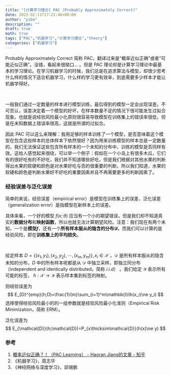 ```yaml
---
title: "[计算学习理论] PAC (Probably Approximately Correct)"
date: 2022-02-11T17:22:46+08:00
author: "yibo"
description: ""
draft: true
math: true
tags: ["PAC","机器学习","计算学习理论","theory"]
categories: ["机器学习"]
---
```


Probably Approximately Correct 简称 PAC，翻译过来是“概率近似正确”或者“可能近似正确”。没错，看起来很拗口... 。但是 PAC 理论却是计算学习理论中最基本的学习理论。在学习机器学习的时候，我们总是在追求算法与模型，却很少思考什么样的情况下适合机器学习，什么样的学习更有效率，到底需要多少样本才能让机器学得好。

</br>

一般我们通过一定数量的样本进行模型训练，最后得到的模型一定会出现误差。不可否认，误差决定着一个模型的好坏，在样本数量不足的情况下很可能发生过拟合现象。也就是说经验风险最小化原则很容易导致模型在训练集上的错误率很低，但是在未知数据上错误率很高，这就是所谓的过拟合。

因此 PAC 可以这么来理解：我用足够的样本训练了一个模型，是否意味着这个模型在包含这些样本的总体样本下依然很好？因为用来训练模型的样本总是一定数量的，我们无法保证这些包含所有样本的一个未知的分布中，训练的模型是否同样有效。这给人感觉起来很绕，可以举一个例子：假如在一个小岛上有很多木瓜，它们有的很好吃有的不好吃，我们并不知道哪些好吃，但是我们根据对其他水果的判断得出水果的软硬和颜色是对水果好吃与否的很重要的判断。所以我们知道，水果的软硬和颜色是判断水果好不好吃的重要因素并且不再需要更多的判断因素了。

### 经验误差与泛化误差

简单的来说，经验误差（empirical error）是模型在训练集上的误差，泛化误差（generalization error）是指模型在新样本上的误差。

具体来看，一个好的模型 $f(x;\theta)$ 应当有一个小的期望错误，但是我们却不知道真实的**数据分布**和**映射函数**，所以也就无法计算期望风险。注意：我们现在有两个未知，一个是**模型$f$**，还有一个**所有样本服从的隐含的分布$\mathcal{D}$**。而我们可以计算的是经验风险，即在**训练集上的平均损失**。

</br>

给定样本 $D=\{(x_1,y_1),(x_2,y_2),\cdots,(x_m,y_m)\},x_i\in\mathcal{X}$ ，$\mathcal{D}$ 是所有样本服从的隐含未知的分布，$D$ 中的所有样本呢都是从 $\mathcal{D}$ 中独立采样，即独立同分布（independent and identically distributed，简称 $i.i.d$） 。我们给定 $\mathcal{Y}$ 表示所有可能的标签， $h:\mathcal{X}\to\mathcal{Y}$ 表示样本集到标签的映射。

则经验误差为
$$
E_{D}^{emp}(h;D)=\frac{1}{m}\sum_{i=1}^m\mathbb{I}(h(x_i)\ne y_i)
$$
选择使得经验风险最小的的一组参数就是经验风险最小化准则（Empirical Risk Minimization，简称 ERM）。

泛化误差为
$$
E_{\mathcal{D}}(h;\mathcal{D})=P_{x\thicksim\mathcal{D}}(h(x)\ne y)
$$



























### 参考

1. [概率近似正确？！（PAC Learning） - Haoran Jiang的文章 - 知乎](https://zhuanlan.zhihu.com/p/44589648)
2. 《机器学习》，周志华
3. 《神经网络与深度学习》，邱锡鹏

